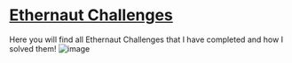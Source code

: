 # <a href="https://ethernaut.openzeppelin.com/">Ethernaut Challenges</a> 
Here you will find all Ethernaut Challenges that I have completed and how I solved them! 
![image](https://user-images.githubusercontent.com/102038261/200034247-c31181b5-6e6a-4992-9339-92eab3188ed2.png)
